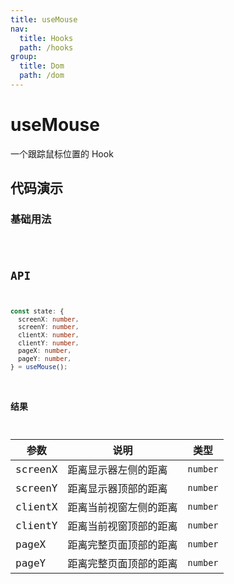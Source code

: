 ```yaml
---
title: useMouse
nav:
  title: Hooks
  path: /hooks
group:
  title: Dom
  path: /dom
---
```


# useMouse

一个跟踪鼠标位置的 Hook

## 代码演示

### 基础用法

<code src="./demo/demo1.tsx" />

## API

```typescript
const state: {
  screenX: number, 
  screenY: number, 
  clientX: number, 
  clientY: number,
  pageX: number,
  pageY: number,
} = useMouse();
```

### 结果

| 参数    | 说明                   | 类型     |
|---------|------------------------|----------|
| screenX | 距离显示器左侧的距离   | `number` |
| screenY | 距离显示器顶部的距离   | `number` |
| clientX | 距离当前视窗左侧的距离 | `number` |
| clientY | 距离当前视窗顶部的距离 | `number` |
| pageX   | 距离完整页面顶部的距离 | `number` |
| pageY   | 距离完整页面顶部的距离 | `number` |
